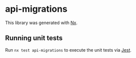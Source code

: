 # api-migrations

This library was generated with [Nx](https://nx.dev).

## Running unit tests

Run `nx test api-migrations` to execute the unit tests via [Jest](https://jestjs.io).
